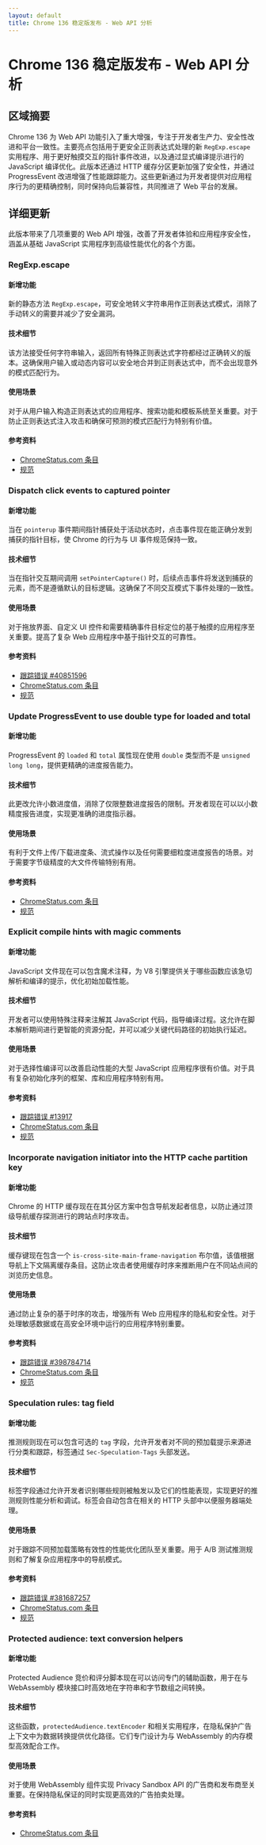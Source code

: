 ```yaml
---
layout: default
title: Chrome 136 稳定版发布 - Web API 分析
---
```


# Chrome 136 稳定版发布 - Web API 分析

## 区域摘要

Chrome 136 为 Web API 功能引入了重大增强，专注于开发者生产力、安全性改进和平台一致性。主要亮点包括用于更安全正则表达式处理的新 `RegExp.escape` 实用程序、用于更好触摸交互的指针事件改进，以及通过显式编译提示进行的 JavaScript 编译优化。此版本还通过 HTTP 缓存分区更新加强了安全性，并通过 ProgressEvent 改进增强了性能跟踪能力。这些更新通过为开发者提供对应用程序行为的更精确控制，同时保持向后兼容性，共同推进了 Web 平台的发展。

## 详细更新

此版本带来了几项重要的 Web API 增强，改善了开发者体验和应用程序安全性，涵盖从基础 JavaScript 实用程序到高级性能优化的各个方面。

### RegExp.escape

#### 新增功能
新的静态方法 `RegExp.escape`，可安全地转义字符串用作正则表达式模式，消除了手动转义的需要并减少了安全漏洞。

#### 技术细节
该方法接受任何字符串输入，返回所有特殊正则表达式字符都经过正确转义的版本。这确保用户输入或动态内容可以安全地合并到正则表达式中，而不会出现意外的模式匹配行为。

#### 使用场景
对于从用户输入构造正则表达式的应用程序、搜索功能和模板系统至关重要。对于防止正则表达式注入攻击和确保可预测的模式匹配行为特别有价值。

#### 参考资料
- [ChromeStatus.com 条目](https://chromestatus.com/feature/5074350768316416)
- [规范](https://tc39.es/proposal-regex-escaping/)

### Dispatch click events to captured pointer

#### 新增功能
当在 `pointerup` 事件期间指针捕获处于活动状态时，点击事件现在能正确分发到捕获的指针目标，使 Chrome 的行为与 UI 事件规范保持一致。

#### 技术细节
当在指针交互期间调用 `setPointerCapture()` 时，后续点击事件将发送到捕获的元素，而不是遵循默认的目标逻辑。这确保了不同交互模式下事件处理的一致性。

#### 使用场景
对于拖放界面、自定义 UI 控件和需要精确事件目标定位的基于触摸的应用程序至关重要。提高了复杂 Web 应用程序中基于指针交互的可靠性。

#### 参考资料
- [跟踪错误 #40851596](https://bugs.chromium.org/p/chromium/issues/detail?id=40851596)
- [ChromeStatus.com 条目](https://chromestatus.com/feature/5045063816396800)
- [规范](https://w3c.github.io/uievents/#event-type-click)

### Update ProgressEvent to use double type for loaded and total

#### 新增功能
ProgressEvent 的 `loaded` 和 `total` 属性现在使用 `double` 类型而不是 `unsigned long long`，提供更精确的进度报告能力。

#### 技术细节
此更改允许小数进度值，消除了仅限整数进度报告的限制。开发者现在可以以小数精度报告进度，实现更准确的进度指示器。

#### 使用场景
有利于文件上传/下载进度条、流式操作以及任何需要细粒度进度报告的场景。对于需要字节级精度的大文件传输特别有用。

#### 参考资料
- [ChromeStatus.com 条目](https://chromestatus.com/feature/5084700244254720)
- [规范](https://xhr.spec.whatwg.org/#interface-progressevent)

### Explicit compile hints with magic comments

#### 新增功能
JavaScript 文件现在可以包含魔术注释，为 V8 引擎提供关于哪些函数应该急切解析和编译的提示，优化初始加载性能。

#### 技术细节
开发者可以使用特殊注释来注解其 JavaScript 代码，指导编译过程。这允许在脚本解析期间进行更智能的资源分配，并可以减少关键代码路径的初始执行延迟。

#### 使用场景
对于选择性编译可以改善启动性能的大型 JavaScript 应用程序很有价值。对于具有复杂初始化序列的框架、库和应用程序特别有用。

#### 参考资料
- [跟踪错误 #13917](https://bugs.chromium.org/p/chromium/issues/detail?id=13917)
- [ChromeStatus.com 条目](https://chromestatus.com/feature/5047772830048256)
- [规范](https://github.com/v8/v8/wiki/Design-Elements#compile-hints)

### Incorporate navigation initiator into the HTTP cache partition key

#### 新增功能
Chrome 的 HTTP 缓存现在在其分区方案中包含导航发起者信息，以防止通过顶级导航缓存探测进行的跨站点时序攻击。

#### 技术细节
缓存键现在包含一个 `is-cross-site-main-frame-navigation` 布尔值，该值根据导航上下文隔离缓存条目。这防止攻击者使用缓存时序来推断用户在不同站点间的浏览历史信息。

#### 使用场景
通过防止复杂的基于时序的攻击，增强所有 Web 应用程序的隐私和安全性。对于处理敏感数据或在高安全环境中运行的应用程序特别重要。

#### 参考资料
- [跟踪错误 #398784714](https://bugs.chromium.org/p/chromium/issues/detail?id=398784714)
- [ChromeStatus.com 条目](https://chromestatus.com/feature/5108419906535424)
- [规范](https://httpwg.org/specs/rfc9110.html#caching)

### Speculation rules: tag field

#### 新增功能
推测规则现在可以包含可选的 `tag` 字段，允许开发者对不同的预加载提示来源进行分类和跟踪，标签通过 `Sec-Speculation-Tags` 头部发送。

#### 技术细节
标签字段通过允许开发者识别哪些规则被触发以及它们的性能表现，实现更好的推测规则性能分析和调试。标签会自动包含在相关的 HTTP 头部中以便服务器端处理。

#### 使用场景
对于跟踪不同预加载策略有效性的性能优化团队至关重要。用于 A/B 测试推测规则和了解复杂应用程序中的导航模式。

#### 参考资料
- [跟踪错误 #381687257](https://bugs.chromium.org/p/chromium/issues/detail?id=381687257)
- [ChromeStatus.com 条目](https://chromestatus.com/feature/5100969695576064)
- [规范](https://wicg.github.io/nav-speculation/speculation-rules.html#speculation-rule-tag)

### Protected audience: text conversion helpers

#### 新增功能
Protected Audience 竞价和评分脚本现在可以访问专门的辅助函数，用于在与 WebAssembly 模块接口时高效地在字符串和字节数组之间转换。

#### 技术细节
这些函数，`protectedAudience.textEncoder` 和相关实用程序，在隐私保护广告上下文中为数据转换提供优化路径。它们专门设计为与 WebAssembly 的内存模型高效配合工作。

#### 使用场景
对于使用 WebAssembly 组件实现 Privacy Sandbox API 的广告商和发布商至关重要。在保持隐私保证的同时实现更高效的广告拍卖处理。

#### 参考资料
- [ChromeStatus.com 条目](https://chromestatus.com/feature/5099738574602240)